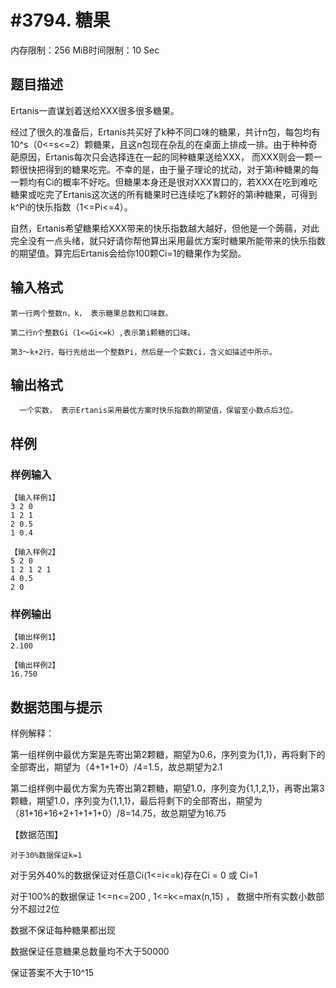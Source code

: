 # #3794. 糖果

内存限制：256 MiB时间限制：10 Sec

## 题目描述

Ertanis一直谋划着送给XXX很多很多糖果。

经过了很久的准备后，Ertanis共买好了k种不同口味的糖果，共计n包，每包均有10^s（0<=s<=2）颗糖果，且这n包现在杂乱的在桌面上排成一排。由于种种奇葩原因，Ertanis每次只会选择连在一起的同种糖果送给XXX， 而XXX则会一颗一颗很快把得到的糖果吃完。不幸的是，由于量子理论的扰动，对于第i种糖果的每一颗均有Ci的概率不好吃。但糖果本身还是很对XXX胃口的，若XXX在吃到难吃糖果或吃完了Ertanis这次送的所有糖果时已连续吃了k颗好的第i种糖果，可得到k^Pi的快乐指数（1<=Pi<=4）。

自然，Ertanis希望糖果给XXX带来的快乐指数越大越好，但他是一个蒟蒻，对此完全没有一点头绪，就只好请你帮他算出采用最优方案时糖果所能带来的快乐指数的期望值。算完后Ertanis会给你100颗Ci=1的糖果作为奖励。

## 输入格式

    第一行两个整数n，k， 表示糖果总数和口味数。

    第二行n个整数Gi（1<=Gi<=k）,表示第i颗糖的口味。

    第3～k+2行，每行先给出一个整数Pi，然后是一个实数Ci，含义如描述中所示。 

## 输出格式

      一个实数， 表示Ertanis采用最优方案时快乐指数的期望值，保留至小数点后3位。

## 样例

### 样例输入

    
    【输入样例1】
    3 2 0
    1 2 1
    2 0.5
    1 0.4
    
    【输入样例2】
    5 2 0
    1 2 1 2 1
    4 0.5
    2 0
    
    

### 样例输出

    
    【输出样例1】
    2.100
    
    【输出样例2】
    16.750
    
    

## 数据范围与提示

样例解释：

第一组样例中最优方案是先寄出第2颗糖，期望为0.6，序列变为{1,1}，再将剩下的全部寄出，期望为（4+1+1+0）/4=1.5，故总期望为2.1

第二组样例中最优方案为先寄出第2颗糖，期望1.0，序列变为{1,1,2,1}，再寄出第3颗糖，期望1.0，序列变为{1,1,1}，最后将剩下的全部寄出，期望为（81+16+16+2+1+1+1+0）/8=14.75，故总期望为16.75

【数据范围】

    对于30%数据保证k=1

对于另外40%的数据保证对任意Ci(1<=i<=k)存在Ci = 0 或 Ci=1

对于100%的数据保证  1<=n<=200  ,  1<=k<=max(n,15) ， 数据中所有实数小数部分不超过2位

数据不保证每种糖果都出现

数据保证任意糖果总数量均不大于50000

保证答案不大于10^15
